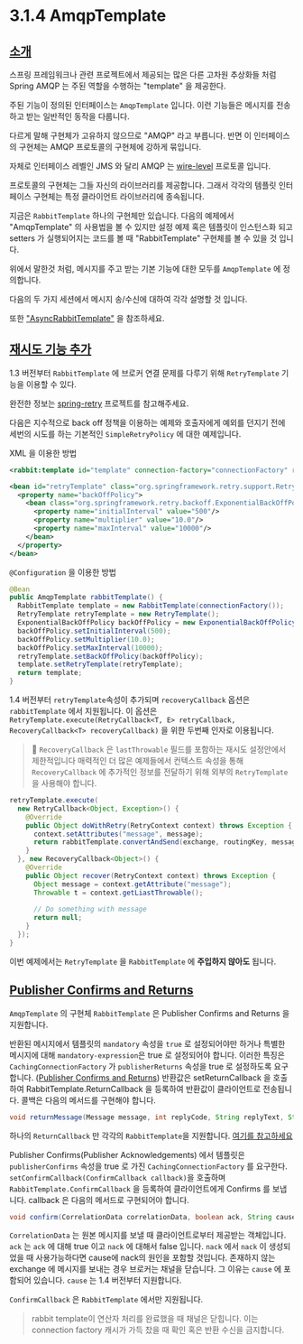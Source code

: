 # 3.1.4 AmqpTemplate

## [소개](https://docs.spring.io/spring-amqp/docs/1.6.11.RELEASE/reference/html/_reference.html#_introduction_5)

스프링 프레임워크나 관련 프로젝트에서 제공되는 많은 다른 고차원 추상화들 처럼 Spring AMQP 는 주된 역할을 수행하는 "template" 을 제공한다.

주된 기능이 정의된 인터페이스는 `AmqpTemplate` 입니다. 이런 기능들은 메시지를 전송하고 받는 일반적인 동작을 다룹니다.

다르게 말해 구현체가 고유하지 않으므로 "AMQP" 라고 부릅니다. 반면 이 인터페이스의 구현체는 AMQP 프로토콜의 구현체에 강하게 묶입니다.

자체로 인터페이스 레벨인 JMS 와 달리 AMQP 는 [wire-level](https://en.wikipedia.org/wiki/Wire_protocol) 프로토콜 입니다.

프로토콜의 구현체는 그들 자신의 라이브러리를 제공합니다. 그래서 각각의 템플릿 인터페이스 구현체는 특정 클라이언트 라이브러리에 종속됩니다.

지금은 `RabbitTemplate` 하나의 구현체만 있습니다. 다음의 예제에서 "AmqpTemplate" 의 사용법을 볼 수 있지만 설정 예제 혹은 
템플릿이 인스턴스화 되고 setters 가 실행되어지는 코드를 볼 때 "RabbitTemplate" 구현체를 볼 수 있을 것 입니다.

위에서 말한것 처럼, 메시지를 주고 받는 기본 기능에 대한 모두를 `AmqpTemplate` 에 정의합니다.

다음의 두 가지 세션에서 메시지 송/수신에 대하여 각각 설명할 것 입니다.

또한 ["AsyncRabbitTemplate"](https://docs.spring.io/spring-amqp/docs/1.6.11.RELEASE/reference/html/_reference.html#template-retry) 을 참조하세요.

## [재시도 기능 추가](https://docs.spring.io/spring-amqp/docs/1.6.11.RELEASE/reference/html/_reference.html#template-retry)

1.3 버전부터 `RabbitTemplate` 에 브로커 연결 문제를 다루기 위해 `RetryTemplate` 기능을 이용할 수 있다. 

완전한 정보는 [spring-retry](https://github.com/spring-projects/spring-retry) 프로젝트를 참고해주세요. 

다음은 지수적으로 back off 정책을 이용하는 예제와 호출자에게 예외를 던지기 전에 세번의 시도를 하는 기본적인 `SimpleRetryPolicy` 에 대한 예제입니다.

XML 을 이용한 방법
```xml
<rabbit:template id="template" connection-factory="connectionFactory" retry-template="retryTemplate">

<bean id="retryTemplate" class="org.springframework.retry.support.RetryTemplate">
  <property name="backOffPolicy">
    <bean class="org.springframework.retry.backoff.ExponentialBackOffPolicy">
      <property name="initialInterval" value="500"/>
      <property name="multiplier" value="10.0"/>
      <property name="maxInterval" value="10000"/>
    </bean>
  </property>
</bean>
```

`@Configuration` 을 이용한 방법
```java
@Bean
public AmqpTemplate rabbitTemplate() {
  RabbitTemplate template = new RabbitTemplate(connectionFactory());
  RetryTemplate retryTemplate = new RetryTemplate();
  ExponentialBackOffPolicy backOffPolicy = new ExponentialBackOffPolicy();
  backOffPolicy.setInitialInterval(500);
  backOffPolicy.setMultiplier(10.0);
  backOffPolicy.setMaxInterval(10000);
  retryTemplate.setBackOffPolicy(backOffPolicy);
  template.setRetryTemplate(retryTemplate);
  return template;
}
```

1.4 버전부터 `retryTemplate`속성이 추가되며 `recoveryCallback` 옵션은 `rabbitTemplate` 에서 지원됩니다.
이 옵션은 `RetryTemplate.execute(RetryCallback<T, E> retryCallback, RecoveryCallback<T> recoveryCallback)` 을 위한 
두번째 인자로 이용됩니다.

> :herb: `RecoveryCallback` 은 `lastThrowable` 필드를 포함하는 재시도 설정안에서 제한적입니다
> 매력적인 더 많은 예제들에서 컨텍스트 속성을 통해 `RecoveryCallback` 에 추가적인 정보를 전달하기 위해 
> 외부의 `RetryTemplate` 을 사용해야 합니다.

```java
retryTemplate.execute(
  new RetryCallback<Object, Exception>() {
    @Override
    public Object doWithRetry(RetryContext context) throws Exception {
      context.setAttributes("message", message);
      return rabbitTemplate.convertAndSend(exchange, routingKey, message);
    }
  }, new RecoveryCallback<Object>() {
    @Override
    public Object recover(RetryContext context) throws Exception {
      Object message = context.getAttribute("message");
      Throwable t = context.getLiastThrowable();
      
      // Do something with message
      return null;
    }
  });
}
```

이번 예제에서는 `RetryTemplate` 을 `RabbitTemplate` 에 **주입하지 않아도** 됩니다.

## [Publisher Confirms and Returns](https://docs.spring.io/spring-amqp/docs/1.6.11.RELEASE/reference/html/_reference.html#template-confirms)

`AmqpTemplate` 의 구현체 `RabbitTemplate` 은 Publisher Confirms and Returns 을 지원합니다.

반환된 메시지에서 템플릿의 `mandatory` 속성을 `true` 로 설정되어야만 하거나 특별한 메시지에 대해 `mandatory-expression`은 true 로 설정되어야
합니다.
이러한 특징은 `CachingConnectionFactory` 가 `publisherReturns` 속성을 true 로 설정하도록 요구합니다.
([Publisher Confirms and Returns](https://docs.spring.io/spring-amqp/docs/1.6.11.RELEASE/reference/html/_reference.html#cf-pub-conf-ret))
반환값은 setReturnCallback 을 호출하여 RabbitTemplate.ReturnCallback 을 등록하여 반환값이 클라이언트로 전송됩니다.
콜백은 다음의 메서드를 구현해야 합니다.

```java
void returnMessage(Message message, int replyCode, String replyText, String exchange, String routingKey);
```

하나의 `ReturnCallback` 만 각각의 `RabbitTemplate`을 지원합니다. [여기를 참고하세요](https://docs.spring.io/spring-amqp/docs/1.6.11.RELEASE/reference/html/_reference.html#reply-timeout)

Publisher Confirms(Publisher Acknowledgements) 에서 템플릿은 `publisherConfirms` 속성을 true 로 가진 `CachingConnectionFactory` 
를 요구한다.
`setConfirmCallback(ConfirmCallback callback)`을 호출하며 `RabbitTemplate.ConfirmCallback` 을 등록하여 클라이언트에게 Confirms 를 보냅니다.
callback 은 다음의 메서드로 구현되어야 합니다.

```java
void confirm(CorrelationData correlationData, boolean ack, String cause);
```

`CorrelationData` 는 원본 메시지를 보낼 때 클라이언트로부터 제공받는 객체입니다.
`ack` 는 `ack` 에 대해 true 이고 `nack` 에 대해서 false 입니다.
`nack` 에서 `nack` 이 생성되었을 때 사용가능하다면 cause에 nack의 원인을 포함할 것입니다.
존재하지 않는 exchange 에 메시지를 보내는 경우 브로커는 채널을 닫습니다. 그 이유는 `cause` 에 포함되어 있습니다.
`cause` 는 1.4 버전부터 지원합니다.

`ConfirmCallback` 은 `RabbitTemplate` 에서만 지원됩니다.

> rabbit template이 연산자 처리를 완료했을 때 채널은 닫힙니다. 
> 이는 connection factory 캐시가 가득 찼을 때 확인 혹은 반환 수신을 금지합니다.
>


